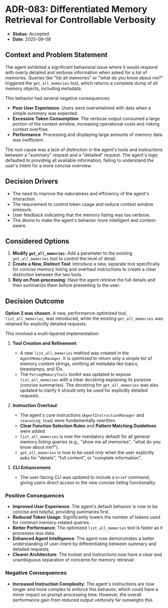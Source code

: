 # ADR-083: Differentiated Memory Retrieval for Controllable Verbosity

- **Status**: Accepted
- **Date**: 2025-09-08

## Context and Problem Statement

The agent exhibited a significant behavioral issue where it would respond with overly detailed and verbose information when asked for a list of memories. Queries like "list all memories" or "what do you know about me?" triggered the `get_all_memories` tool, which returns a complete dump of all memory objects, including metadata.

This behavior had several negative consequences:
- **Poor User Experience**: Users were overwhelmed with data when a simple summary was expected.
- **Excessive Token Consumption**: The verbose output consumed a large portion of the context window, increasing operational costs and risking context overflow.
- **Performance**: Processing and displaying large amounts of memory data was inefficient.

The root cause was a lack of distinction in the agent's tools and instructions between a "summary" request and a "detailed" request. The agent's logic defaulted to providing all available information, failing to understand the user's intent for a more concise overview.

## Decision Drivers

- The need to improve the naturalness and efficiency of the agent's interaction.
- The requirement to control token usage and reduce context window pressure.
- User feedback indicating that the memory listing was too verbose.
- The desire to make the agent's behavior more intelligent and context-aware.

## Considered Options

1.  **Modify `get_all_memories`**: Add a parameter to the existing `get_all_memories` tool to control the level of detail.
2.  **Create a New, Distinct Tool**: Introduce a new, separate tool specifically for concise memory listing and overhaul instructions to create a clear distinction between the two tools.
3.  **Rely on Post-processing**: Have the agent retrieve the full details and then summarize them before presenting to the user.

## Decision Outcome

**Option 2 was chosen.** A new, performance-optimized tool, `list_all_memories`, was introduced, while the existing `get_all_memories` was retained for explicitly detailed requests.

This involved a multi-layered implementation:

1.  **Tool Creation and Refinement**:
    - A new `list_all_memories` method was created in the `AgentMemoryManager`. It is optimized to return only a simple list of memory content strings, omitting all metadata like topics, timestamps, and IDs.
    - The `PersagMemoryTools` toolkit was updated to expose `list_all_memories` with a clear docstring explaining its purpose (concise summaries). The docstring for `get_all_memories` was also updated to clarify it should only be used for explicitly detailed requests.

2.  **Instruction Overhaul**:
    - The agent's core instructions (`AgentInstructionManager` and `reasoning_team`) were fundamentally rewritten.
    - **Clear Function Selection Rules** and **Pattern Matching Guidelines** were added.
    - `list_all_memories` is now the mandatory default for all general memory listing queries (e.g., "show me all memories", "what do you know about me?").
    - `get_all_memories` is now to be used *only* when the user explicitly asks for "details", "full content", or "complete information".

3.  **CLI Enhancement**:
    - The user-facing CLI was updated to include a `brief` command, giving users direct access to the new concise listing functionality.

### Positive Consequences

- **Improved User Experience**: The agent's default behavior is now to be concise and helpful, providing summaries first.
- **Reduced Token Usage**: Significantly lowers the number of tokens used for common memory-related queries.
- **Better Performance**: The optimized `list_all_memories` tool is faster as it processes less data.
- **Enhanced Agent Intelligence**: The agent now demonstrates a better understanding of user intent by differentiating between summary and detailed requests.
- **Clearer Architecture**: The toolset and instructions now have a clear and unambiguous separation of concerns for memory retrieval.

### Negative Consequences

- **Increased Instruction Complexity**: The agent's instructions are now longer and more complex to enforce this behavior, which could have a minor impact on prompt processing time. However, the overall performance gain from reduced output verbosity far outweighs this.

